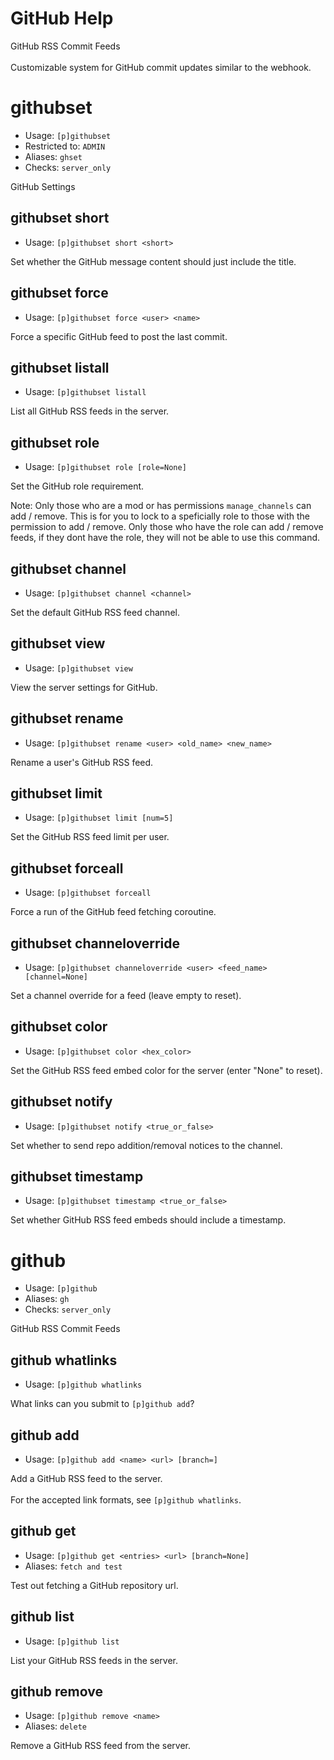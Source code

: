 # GitHub Help

GitHub RSS Commit Feeds<br/><br/>Customizable system for GitHub commit updates similar to the webhook.

# githubset
 - Usage: `[p]githubset`
 - Restricted to: `ADMIN`
 - Aliases: `ghset`
 - Checks: `server_only`

GitHub Settings

## githubset short
 - Usage: `[p]githubset short <short>`

Set whether the GitHub message content should just include the title.

## githubset force
 - Usage: `[p]githubset force <user> <name>`

Force a specific GitHub feed to post the last commit.

## githubset listall
 - Usage: `[p]githubset listall`

List all GitHub RSS feeds in the server.

## githubset role
 - Usage: `[p]githubset role [role=None]`

Set the GitHub role requirement.

Note: Only those who are a mod or has permissions `manage_channels` can add / remove.
This is for you to lock to a speficially role to those with the permission to add / remove.
Only those who have the role can add / remove feeds, if they dont have the role, they will not be able to use this command.

## githubset channel
 - Usage: `[p]githubset channel <channel>`

Set the default GitHub RSS feed channel.

## githubset view
 - Usage: `[p]githubset view`

View the server settings for GitHub.

## githubset rename
 - Usage: `[p]githubset rename <user> <old_name> <new_name>`

Rename a user's GitHub RSS feed.

## githubset limit
 - Usage: `[p]githubset limit [num=5]`

Set the GitHub RSS feed limit per user.

## githubset forceall
 - Usage: `[p]githubset forceall`

Force a run of the GitHub feed fetching coroutine.

## githubset channeloverride
 - Usage: `[p]githubset channeloverride <user> <feed_name> [channel=None]`

Set a channel override for a feed (leave empty to reset).

## githubset color
 - Usage: `[p]githubset color <hex_color>`

Set the GitHub RSS feed embed color for the server (enter "None" to reset).

## githubset notify
 - Usage: `[p]githubset notify <true_or_false>`

Set whether to send repo addition/removal notices to the channel.

## githubset timestamp
 - Usage: `[p]githubset timestamp <true_or_false>`

Set whether GitHub RSS feed embeds should include a timestamp.

# github
 - Usage: `[p]github`
 - Aliases: `gh`
 - Checks: `server_only`

GitHub RSS Commit Feeds

## github whatlinks
 - Usage: `[p]github whatlinks`

What links can you submit to `[p]github add`?

## github add
 - Usage: `[p]github add <name> <url> [branch=]`

Add a GitHub RSS feed to the server.<br/><br/>For the accepted link formats, see `[p]github whatlinks`.

## github get
 - Usage: `[p]github get <entries> <url> [branch=None]`
 - Aliases: `fetch and test`

Test out fetching a GitHub repository url.

## github list
 - Usage: `[p]github list`

List your GitHub RSS feeds in the server.

## github remove
 - Usage: `[p]github remove <name>`
 - Aliases: `delete`

Remove a GitHub RSS feed from the server.
